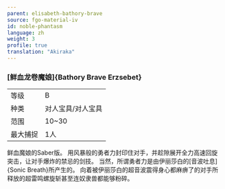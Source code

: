 ```yaml
---
parent: elisabeth-bathory-brave
source: fgo-material-iv
id: noble-phantasm
language: zh
weight: 3
profile: true
translation: "Akiraka"
---
```


### [鲜血龙卷魔娘]{Bathory Brave Erzsebet}

<table>
  <tr><td>等级</td><td>B</td></tr>
  <tr><td>种类</td><td>对人宝具/对人宝具</td></tr>
  <tr><td>范围</td><td>10~30</td></tr>
  <tr><td>最大捕捉</td><td>1人</td></tr>
</table>

鲜血魔娘的Saber版。
用风暴般的勇者力封印住对手，并趁隙展开全力高速回旋突击，让对手爆炸的禁忌的剑技。
当然，所谓勇者力是由伊丽莎白的[音波吐息]{Sonic Breath}所产生的。
向着被伊丽莎白的超音波震得身心都麻痹了的对手所释放的超雷鸣螺旋斩甚至连奴隶兽都能够粉碎。
